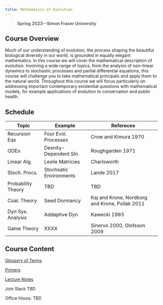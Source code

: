 ```yaml
---
title: Mathematics of Evolution
---
```


> **Spring 2023--Simon Fraser University**

## Course Overview
Much of our understanding of evolution, the process shaping the beautiful biological diversity in our world, is grounded in equally elegant mathematics.  In this course we will cover the mathematical description of evolution. Involving a wide range of topics, from the analysis of non-linear dynamics to stochastic processes and partial differential equations, this course will challenge you to take mathematical principals and apply them to the natural world.  Throughout this course we will focus particularly on addressing important contemporary existential questions with mathematical models, for example applications of evolution to conservation and public health.

## Schedule
| Topic       	| Example      | Refereces		|
| ----------- 	| ----------- 	| -----------	|
| Recursion Eqs | Four Evol. Processes       	| Crow and Kimura 1970|
| ODEs	 	     	| Desnity-Dependent Sln. |Roughgarden 1971       	|
| Linear Alg. 				| Leslie Matricies | Charlsworth       	|
| Stoch. Procs. 		| Stochsatic Environments | Lande 2017       	|
| Probability Theory |TBD| TBD|
| Coal. Theory		| Seed Dormancy | Kaj and Krone, Nordborg and Krone, Pollak 2011     	|
| Dyn Sys. Analysis | Addaptive Dyn        	| Kawecki 1993       	|
| Game Theory | XXXX | Sinervo 2000, Olofsson 2009    	|


## Course Content

[Glossery of Terms](https://amacp.github.io/APMA990/Glossary.html)

[Primers](https://amacp.github.io/APMA990/Primers.html)

[Lecture Notes](https://amacp.github.io/APMA990/LectureNotes.html)

Join Slack TBD

Office Hours: TBD
